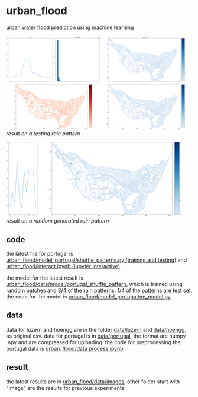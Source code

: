 # urban_flood
urban water flood prediction using machine learning

![](https://github.com/guozifeng91/urban_flood/blob/master/urban_flood/data/images/test%20tr10-2.png)
*result on a testing rain pattern*

![](https://github.com/guozifeng91/urban_flood/blob/master/urban_flood/data/images/rnd_15.png)
*result on a random generated rain pattern*

## code
the latest file for portugal is [urban_flood/model_portugal/shuffle_patterns.py (training and testing)](https://github.com/guozifeng91/urban_flood/blob/master/urban_flood/model_portugal/shuffle_patterns.py) and [urban_flood/interact.ipynb (jupyter interactive)](https://github.com/guozifeng91/urban_flood/blob/master/urban_flood/interact.ipynb).


the model for the latest result is [urban_flood/data/model/portugal_shuffle_pattern](https://github.com/guozifeng91/urban_flood/tree/master/urban_flood/data/model/portugal_shuffle_pattern), which is trained using random patches and 3/4 of the rain patterns. 1/4 of the patterns are test set. the code for the model is [urban_flood/model_portugal/nn_model.py](https://github.com/guozifeng91/urban_flood/blob/master/urban_flood/model_portugal/nn_model.py)

## data
data for luzern and hoengg are in the folder [data/luzern](https://github.com/guozifeng91/urban_flood/tree/master/urban_flood/data/luzern) and [data/hoengg](https://github.com/guozifeng91/urban_flood/tree/master/urban_flood/data/hoengg), as original csv. data for portugal is in [data/portugal](https://github.com/guozifeng91/urban_flood/tree/master/urban_flood/data/portugal), the format are numpy .npy and are compressed for uploading. the code for preprocessing the portugal data is [urban_flood/data process.ipynb](https://github.com/guozifeng91/urban_flood/blob/master/urban_flood/data%20process.ipynb) 

## result
the latest results are in [urban_flood/data/images](https://github.com/guozifeng91/urban_flood/tree/master/urban_flood/data/images), other folder start with "image" are the results for previous experiments
